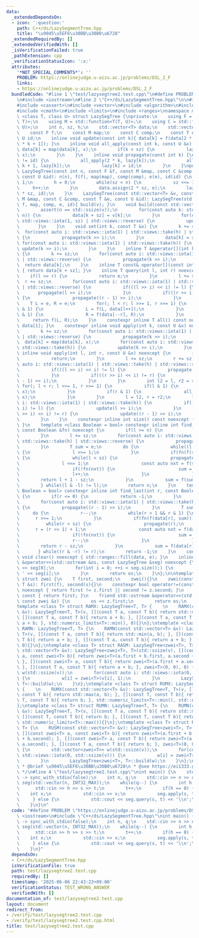 ```yaml
---
data:
  _extendedDependsOn:
  - icon: ':question:'
    path: C++/ds/LazySegmentTree.hpp
    title: "\u9045\u5EF6\u30BB\u30B0\u6728"
  _extendedRequiredBy: []
  _extendedVerifiedWith: []
  _isVerificationFailed: true
  _pathExtension: cpp
  _verificationStatusIcon: ':x:'
  attributes:
    '*NOT_SPECIAL_COMMENTS*': ''
    PROBLEM: https://onlinejudge.u-aizu.ac.jp/problems/DSL_2_F
    links:
    - https://onlinejudge.u-aizu.ac.jp/problems/DSL_2_F
  bundledCode: "#line 1 \"test/lazysegtree2.test.cpp\"\n#define PROBLEM \"https://onlinejudge.u-aizu.ac.jp/problems/DSL_2_F\"\
    \n#include <iostream>\n#line 2 \"C++/ds/LazySegmentTree.hpp\"\n\n#include <ostream>\n\
    #include <cassert>\n#include <vector>\n#include <algorithm>\n#include <functional>\n\
    #include <cmath>\n#include <limits>\n#include <ranges>\nnamespace man {\ntemplate\
    \ <class T, class U> struct LazySegTree {\nprivate:\n    using F = std::function<T(T,\
    \ T)>;\n    using M = std::function<T(T, U)>;\n    using C = std::function<U(U,\
    \ U)>;\n    int n, sz, h;\n    std::vector<T> data;\n    std::vector<U> lazy;\n\
    \    const F f;\n    const M map;\n    const C comp;\n    const T e;\n    const\
    \ U id;\n    inline void update(const int k){ data[k] = f(data[2 * k], data[2\
    \ * k + 1]); }\n    inline void all_apply(const int k, const U &x) {\n       \
    \ data[k] = map(data[k], x);\n        if(k < sz) {\n            lazy[k] = comp(lazy[k],\
    \ x);\n        }\n    }\n    inline void propagate(const int k) {\n        if(lazy[k]\
    \ != id) {\n            all_apply(2 * k, lazy[k]);\n            all_apply(2 *\
    \ k + 1, lazy[k]);\n            lazy[k] = id;\n        }\n    }\npublic:\n   \
    \ LazySegTree(const int n, const F &f, const M &map, const C &comp, const T &e,\
    \ const U &id): n(n), f(f), map(map), comp(comp), e(e), id(id) {\n        sz =\
    \ 1;\n        h = 0;\n        while(sz < n) {\n            sz <<= 1;\n       \
    \     h++;\n        }\n        data.assign(2 * sz, e);\n        lazy.assign(2\
    \ * sz, id);\n    }\n    LazySegTree(const std::vector<T> &v, const F &f, const\
    \ M &map, const C &comp, const T &e, const U &id): LazySegTree(std::ssize(v),\
    \ f, map, comp, e, id){ build(v); }\n    void build(const std::vector<T> &v) {\n\
    \        assert(n == std::ssize(v));\n        for(const auto k: std::views::iota(0,\
    \ n)) {\n            data[k + sz] = v[k];\n        }\n        for(const auto k:\
    \ std::views::iota(1, sz) | std::views::reverse) {\n            update(k);\n \
    \       }\n    }\n    void set(int k, const T &x) {\n        k += sz;\n      \
    \  for(const auto i: std::views::iota(1) | std::views::take(h) | std::views::reverse)\
    \ {\n            propagate(k >> i);\n        }\n        data[k] = x;\n       \
    \ for(const auto i: std::views::iota(1) | std::views::take(h)) {\n           \
    \ update(k >> i);\n        }\n    }\n    inline T &operator[](int k) noexcept\
    \ {\n        k += sz;\n        for(const auto i: std::views::iota(1) | std::views::take(h)\
    \ | std::views::reverse) {\n            propagate(k >> i);\n        }\n      \
    \  return data[k];\n    }\n    inline T const& operator[](const int k) const noexcept\
    \ { return data[k + sz]; }\n    inline T query(int l, int r) noexcept {\n    \
    \    if(l >= r) {\n            return e;\n        }\n        l += sz;\n      \
    \  r += sz;\n        for(const auto i: std::views::iota(1) | std::views::take(h)\
    \ | std::views::reverse) {\n            if(((l >> i) << i) != l) {\n         \
    \       propagate(l >> i);\n            }\n            if(((r >> i) << i) != r)\
    \ {\n                propagate((r - 1) >> i);\n            }\n        }\n    \
    \    T L = e, R = e;\n        for(; l < r; l >>= 1, r >>= 1) {\n            if(l\
    \ & 1) {\n                L = f(L, data[l++]);\n            }\n            if(r\
    \ & 1) {\n                R = f(data[--r], R);\n            }\n        }\n   \
    \     return f(L, R);\n    }\n    constexpr inline T all() const noexcept { return\
    \ data[1]; }\n    constexpr inline void apply(int k, const U &x) noexcept {\n\
    \        k += sz;\n        for(const auto i: std::views::iota(1) | std::views::take(h)\
    \ | std::views::reverse) {\n            propagate(k >> i);\n        }\n      \
    \  data[k] = map(data[k], x);\n        for(const auto i: std::views::iota(1) |\
    \ std::views::take(h)) {\n            update(k >> i);\n        }\n    }\n    constexpr\
    \ inline void apply(int l, int r, const U &x) noexcept {\n        if(l >= r) {\n\
    \            return;\n        }\n        l += sz;\n        r += sz;\n        for(const\
    \ auto i: std::views::iota(1) | std::views::take(h) | std::views::reverse) {\n\
    \            if(((l >> i) << i) != l) {\n                propagate(l >> i);\n\
    \            }\n            if(((r >> i) << i) != r) {\n                propagate((r\
    \ - 1) >> i);\n            }\n        }\n        int l2 = l, r2 = r;\n       \
    \ for(; l < r; l >>= 1, r >>= 1) {\n            if(l & 1) {\n                all_apply(l++,\
    \ x);\n            }\n            if(r & 1) {\n                all_apply(--r,\
    \ x);\n            }\n        }\n        l = l2, r = r2;\n        for(const auto\
    \ i: std::views::iota(1) | std::views::take(h)) {\n            if(((l >> i) <<\
    \ i) != l) {\n                update(l >> i);\n            }\n            if(((r\
    \ >> i) << i) != r) {\n                update((r - 1) >> i);\n            }\n\
    \        }\n    }\n    constexpr inline int size() const noexcept { return n;\
    \ }\n    template <class Boolean = bool> constexpr inline int find_first(int l,\
    \ const Boolean &fn) noexcept {\n        if(l >= n) {\n            return n;\n\
    \        }\n        l += sz;\n        for(const auto i: std::views::iota(1) |\
    \ std::views::take(h) | std::views::reverse) {\n            propagate(l >> i);\n\
    \        }\n        T sum = e;\n        do {\n            while((l & 1) == 0)\
    \ {\n                l >>= 1;\n            }\n            if(fn(f(sum, data[l])))\
    \ {\n                while(l < sz) {\n                    propagate(l);\n    \
    \                l <<= 1;\n                    const auto nxt = f(sum, data[l]);\n\
    \                    if(!fn(nxt)) {\n                        sum = nxt;\n    \
    \                    l++;\n                    }\n                }\n        \
    \        return l + 1 - sz;\n            }\n            sum = f(sum, data[l++]);\n\
    \        } while((l & -l) != l);\n        return n;\n    }\n    template <class\
    \ Boolean = bool> constexpr inline int find_last(int r, const Boolean &fn) noexcept\
    \ {\n        if(r <= 0) {\n            return -1;\n        }\n        r += sz;\n\
    \        for(const auto i: std::views::iota(1) | std::views::take(h) | std::views::reverse)\
    \ {\n            propagate((r - 1) >> i);\n        }\n        T sum = e;\n   \
    \     do {\n            r--;\n            while(r > 1 && r & 1) {\n          \
    \      r >>= 1;\n            }\n            if(fn(f(data[r], sum))) {\n      \
    \          while(r < sz) {\n                    propagate(r);\n              \
    \      r = (r << 1) + 1;\n                    const auto nxt = f(data[r], sum);\n\
    \                    if(!fn(nxt)) {\n                        sum = nxt;\n    \
    \                    r--;\n                    }\n                }\n        \
    \        return r - sz;\n            }\n            sum = f(data[r], sum);\n \
    \       } while((r & -r) != r);\n        return -1;\n    }\n    constexpr inline\
    \ void clear() noexcept { std::ranges::fill(data, e); }\n    inline friend std::ostream\
    \ &operator<<(std::ostream &os, const LazySegTree &seg) noexcept {\n        os\
    \ << seg[0];\n        for(int i = 0; ++i < seg.size();) {\n            os << '\
    \ ' << seg[i];\n        }\n        return os;\n    }\n};\n\ntemplate <class T>\
    \ struct zwei {\n    T first, second;\n    zwei(){}\n    zwei(const T &f, const\
    \ T &s): first(f), second(s){}\n    constexpr bool operator!=(const zwei<T> &z)\
    \ noexcept { return first != z.first || second != z.second; }\n    operator T()\
    \ const { return first; }\n    friend std::ostream &operator<<(std::ostream &os,\
    \ const zwei &z) {\n        os << z.first;\n        return os;\n    }\n};\n\n\
    template <class T> struct RAMX: LazySegTree<T, T> {    \n    RAMX(const std::vector<T>\
    \ &v): LazySegTree<T, T>(v, [](const T a, const T b){ return std::max(a, b); },\
    \ [](const T a, const T b){ return a + b; }, [](const T a, const T b){ return\
    \ a + b; }, std::numeric_limits<T>::min(), 0){}\n};\ntemplate <class T> struct\
    \ RAMN: LazySegTree<T, T> {\n    RAMN(const std::vector<T> &v): LazySegTree<T,\
    \ T>(v, [](const T a, const T b){ return std::min(a, b); }, [](const T a, const\
    \ T b){ return a + b; }, [](const T a, const T b){ return a + b; }, std::numeric_limits<T>::max(),\
    \ 0){}\n};\ntemplate <class T> struct RASM: LazySegTree<zwei<T>, T> {\n    RASM(const\
    \ std::vector<T> &v): LazySegTree<zwei<T>, T>(std::ssize(v), [](const zwei<T>\
    \ a, const zwei<T> b){ return zwei<T>(a.first + b.first, a.second + b.second);\
    \ }, [](const zwei<T> a, const T b){ return zwei<T>(a.first + a.second * b, a.second);\
    \ }, [](const T a, const T b){ return a + b; }, zwei<T>(0, 0), 0) {\n        std::vector<zwei<T>>\
    \ w(std::ssize(v));\n        for(const auto i: std::views::iota(0, std::ssize(v)))\
    \ {\n            w[i] = zwei<T>(v[i], 1);\n        }\n        LazySegTree<zwei<T>,\
    \ T>::build(w);\n    }\n};\ntemplate <class T> struct RUMX: LazySegTree<T, T>\
    \ {    \n    RUMX(const std::vector<T> &v): LazySegTree<T, T>(v, [](const T a,\
    \ const T b){ return std::max(a, b); }, [](const T, const T b){ return b; }, [](const\
    \ T, const T b){ return b; }, std::numeric_limits<T>::min(), std::numeric_limits<T>::min()){}\n\
    };\ntemplate <class T> struct RUMN: LazySegTree<T, T> {\n    RUMN(const std::vector<T>\
    \ &v): LazySegTree<T, T>(v, [](const T a, const T b){ return std::min(a, b); },\
    \ [](const T, const T b){ return b; }, [](const T, const T b){ return b; }, std::numeric_limits<T>::max(),\
    \ std::numeric_limits<T>::max()){}\n};\ntemplate <class T> struct RUSM: LazySegTree<zwei<T>,\
    \ T> {\n    RUSM(const std::vector<T> &v): LazySegTree<zwei<T>, T>(std::ssize(v),\
    \ [](const zwei<T> a, const zwei<T> b){ return zwei<T>(a.first + b.first, a.second\
    \ + b.second); }, [](const zwei<T> a, const T b){ return zwei<T>(a.second * b,\
    \ a.second); }, [](const T a, const T b){ return b; }, zwei<T>(0, 0), std::numeric_limits<T>::min())\
    \ {\n        std::vector<zwei<T>> w(std::ssize(v));\n        for(const auto i:\
    \ std::views::iota(0, std::ssize(v))) {\n            w[i] = zwei<T>(v[i], 1);\n\
    \        }\n        LazySegTree<zwei<T>, T>::build(w);\n    }\n};\n}\n\n/**\n\
    \ * @brief \u9045\u5EF6\u30BB\u30B0\u6728\n * @see https://ei1333.github.io/library/structure/segment-tree/lazy-segment-tree.hpp\n\
    \ */\n#line 4 \"test/lazysegtree2.test.cpp\"\nint main() {\n    std::cin.tie(nullptr)\
    \ -> sync_with_stdio(false);\n    int n, q;\n    std::cin >> n >> q;\n    man::RUMN<int>\
    \ seg(std::vector(n, INT32_MAX));\n    while(q--) {\n        int h, s, t;\n  \
    \      std::cin >> h >> s >> t;\n        t++;\n        if(h == 0) {\n        \
    \    int x;\n            std::cin >> x;\n            seg.apply(s, t, x);\n   \
    \     } else {\n            std::cout << seg.query(s, t) << '\\n';\n        }\n\
    \    }\n}\n"
  code: "#define PROBLEM \"https://onlinejudge.u-aizu.ac.jp/problems/DSL_2_F\"\n#include\
    \ <iostream>\n#include \"C++/ds/LazySegmentTree.hpp\"\nint main() {\n    std::cin.tie(nullptr)\
    \ -> sync_with_stdio(false);\n    int n, q;\n    std::cin >> n >> q;\n    man::RUMN<int>\
    \ seg(std::vector(n, INT32_MAX));\n    while(q--) {\n        int h, s, t;\n  \
    \      std::cin >> h >> s >> t;\n        t++;\n        if(h == 0) {\n        \
    \    int x;\n            std::cin >> x;\n            seg.apply(s, t, x);\n   \
    \     } else {\n            std::cout << seg.query(s, t) << '\\n';\n        }\n\
    \    }\n}"
  dependsOn:
  - C++/ds/LazySegmentTree.hpp
  isVerificationFile: true
  path: test/lazysegtree2.test.cpp
  requiredBy: []
  timestamp: '2025-06-06 22:43:22+09:00'
  verificationStatus: TEST_WRONG_ANSWER
  verifiedWith: []
documentation_of: test/lazysegtree2.test.cpp
layout: document
redirect_from:
- /verify/test/lazysegtree2.test.cpp
- /verify/test/lazysegtree2.test.cpp.html
title: test/lazysegtree2.test.cpp
---
```

